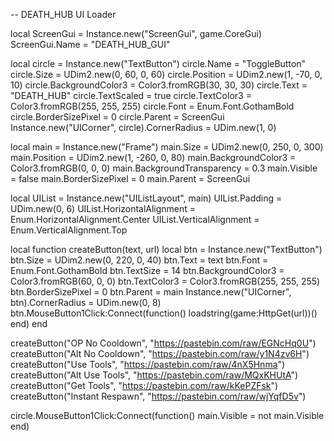 -- DEATH_HUB UI Loader

local ScreenGui = Instance.new("ScreenGui", game.CoreGui)
ScreenGui.Name = "DEATH_HUB_GUI"

local circle = Instance.new("TextButton")
circle.Name = "ToggleButton"
circle.Size = UDim2.new(0, 60, 0, 60)
circle.Position = UDim2.new(1, -70, 0, 10)
circle.BackgroundColor3 = Color3.fromRGB(30, 30, 30)
circle.Text = "DEATH_HUB"
circle.TextScaled = true
circle.TextColor3 = Color3.fromRGB(255, 255, 255)
circle.Font = Enum.Font.GothamBold
circle.BorderSizePixel = 0
circle.Parent = ScreenGui
Instance.new("UICorner", circle).CornerRadius = UDim.new(1, 0)

local main = Instance.new("Frame")
main.Size = UDim2.new(0, 250, 0, 300)
main.Position = UDim2.new(1, -260, 0, 80)
main.BackgroundColor3 = Color3.fromRGB(0, 0, 0)
main.BackgroundTransparency = 0.3
main.Visible = false
main.BorderSizePixel = 0
main.Parent = ScreenGui

local UIList = Instance.new("UIListLayout", main)
UIList.Padding = UDim.new(0, 6)
UIList.HorizontalAlignment = Enum.HorizontalAlignment.Center
UIList.VerticalAlignment = Enum.VerticalAlignment.Top

local function createButton(text, url)
	local btn = Instance.new("TextButton")
	btn.Size = UDim2.new(0, 220, 0, 40)
	btn.Text = text
	btn.Font = Enum.Font.GothamBold
	btn.TextSize = 14
	btn.BackgroundColor3 = Color3.fromRGB(60, 0, 0)
	btn.TextColor3 = Color3.fromRGB(255, 255, 255)
	btn.BorderSizePixel = 0
	btn.Parent = main
	Instance.new("UICorner", btn).CornerRadius = UDim.new(0, 8)
	btn.MouseButton1Click:Connect(function()
		loadstring(game:HttpGet(url))()
	end)
end

createButton("OP No Cooldown", "https://pastebin.com/raw/EGNcHq0U")
createButton("Alt No Cooldown", "https://pastebin.com/raw/y1N4zv6H")
createButton("Use Tools", "https://pastebin.com/raw/4nX5Hnma")
createButton("Alt Use Tools", "https://pastebin.com/raw/MQxKHUtA")
createButton("Get Tools", "https://pastebin.com/raw/kKePZFsk")
createButton("Instant Respawn", "https://pastebin.com/raw/wjYqfD5v")

circle.MouseButton1Click:Connect(function()
	main.Visible = not main.Visible
end)
